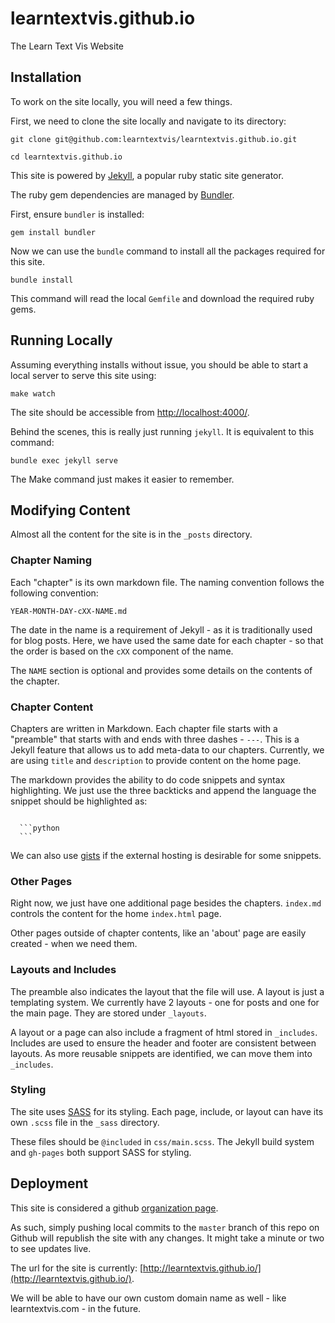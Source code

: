 # learntextvis.github.io

The Learn Text Vis Website


## Installation

To work on the site locally, you will need a few things.

First, we need to clone the site locally and navigate to its directory:

```
git clone git@github.com:learntextvis/learntextvis.github.io.git

cd learntextvis.github.io
```

This site is powered by [Jekyll](https://jekyllrb.com/), a popular ruby static site generator.

The ruby gem dependencies are managed by [Bundler](http://bundler.io/).

First, ensure `bundler` is installed:

```
gem install bundler
```

Now we can use the `bundle` command to install all the packages required for this site.

```
bundle install
```

This command will read the local `Gemfile` and download the required ruby gems.

## Running Locally

Assuming everything installs without issue, you should be able to start a local server to serve this site using:

```
make watch
```

The site should be accessible from [http://localhost:4000/](http://localhost:4000/).

Behind the scenes, this is really just running `jekyll`. It is equivalent to this command:

```
bundle exec jekyll serve
```

The Make command just makes it easier to remember.

## Modifying Content

Almost all the content for the site is in the `_posts` directory.

### Chapter Naming

Each "chapter" is its own markdown file. The naming convention follows the following convention:

```
YEAR-MONTH-DAY-cXX-NAME.md
```

The date in the name is a requirement of Jekyll - as it is traditionally used for blog posts. Here, we have used the same date for each chapter - so that the order is based on the `cXX` component of the name.

The `NAME` section is optional and provides some details on the contents of the chapter.

### Chapter Content

Chapters are written in Markdown. Each chapter file starts with a "preamble" that starts with and ends with three dashes - `---`. This is a Jekyll feature that allows us to add meta-data to our chapters. Currently, we are using `title` and `description` to provide content on the home page.

The markdown provides the ability to do code snippets and syntax highlighting. We just use the three backticks and append the language the snippet should be highlighted as:

<code>
  ```python
  ```
</code>

We can also use [gists](https://gist.github.com/) if the external hosting is desirable for some snippets.


### Other Pages

Right now, we just have one additional page besides the chapters. `index.md` controls the content for the home `index.html` page.

Other pages outside of chapter contents, like an 'about' page are easily created - when we need them.

### Layouts and Includes

The preamble also indicates the layout that the file will use. A layout is just a templating system. We currently have 2 layouts - one for posts and one for the main page. They are stored under `_layouts`.

A layout or a page can also include a fragment of html stored in `_includes`. Includes are used to ensure the header and footer are consistent between layouts. As more reusable snippets are identified, we can move them into `_includes`.

### Styling

The site uses [SASS](http://sass-lang.com/) for its styling. Each page, include, or layout can have its own `.scss` file in the `_sass` directory.

These files should be `@included` in `css/main.scss`. The Jekyll build system and `gh-pages` both support SASS for styling.

## Deployment

This site is considered a github [organization page](https://help.github.com/articles/user-organization-and-project-pages/).

As such, simply pushing local commits to the `master` branch of this repo on Github will republish the site with any changes. It might take a minute or two to see updates live.

The url for the site is currently: [http://learntextvis.github.io/](http://learntextvis.github.io/).

We will be able to have our own custom domain name as well - like learntextvis.com - in the future.
